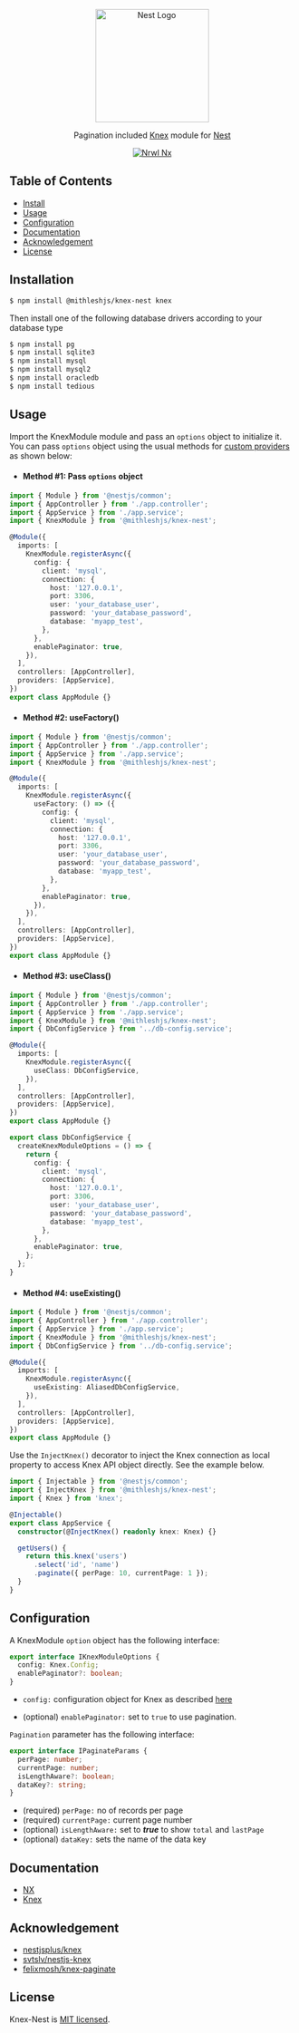 <p align="center">
  <a href="https://nestjs.com/" target="blank"><img src="https://nestjs.com/img/logo.svg" width="200" alt="Nest Logo" /></a>
</p>

<p align="center">
  Pagination included <a href="https://knexjs.org/" target="blank">Knex</a> module for <a href="https://knexjs.org/" target="blank">Nest</a>
</p>

<p align="center">
  <a href="https://nx.dev/" target="blank"><img src="https://img.shields.io/badge/built%20with-Nx-orange?style=for-the-badge" alt="Nrwl Nx" /></a>
</p>

## Table of Contents

- [Install](#installation)
- [Usage](#usage)
- [Configuration](#configuration)
- [Documentation](#documentation)
- [Acknowledgement](#acknowledgement)
- [License](#license)

## Installation

```bash
$ npm install @mithleshjs/knex-nest knex
```
Then install one of the following database drivers according to your database type

```bash
$ npm install pg
$ npm install sqlite3
$ npm install mysql
$ npm install mysql2
$ npm install oracledb
$ npm install tedious
```
## Usage

Import the KnexModule module and pass an `options` object to initialize it. You can pass `options` object using the usual methods for [custom providers](https://docs.nestjs.com/fundamentals/custom-providers) as shown below:

- #### Method #1: Pass `options` object

```typescript
import { Module } from '@nestjs/common';
import { AppController } from './app.controller';
import { AppService } from './app.service';
import { KnexModule } from '@mithleshjs/knex-nest';

@Module({
  imports: [
    KnexModule.registerAsync({
      config: {
        client: 'mysql',
        connection: {
          host: '127.0.0.1',
          port: 3306,
          user: 'your_database_user',
          password: 'your_database_password',
          database: 'myapp_test',
        },
      },
      enablePaginator: true,
    }),
  ],
  controllers: [AppController],
  providers: [AppService],
})
export class AppModule {}
```

- #### Method #2: useFactory()

```typescript
import { Module } from '@nestjs/common';
import { AppController } from './app.controller';
import { AppService } from './app.service';
import { KnexModule } from '@mithleshjs/knex-nest';

@Module({
  imports: [
    KnexModule.registerAsync({
      useFactory: () => ({
        config: {
          client: 'mysql',
          connection: {
            host: '127.0.0.1',
            port: 3306,
            user: 'your_database_user',
            password: 'your_database_password',
            database: 'myapp_test',
          },
        },
        enablePaginator: true,
      }),
    }),
  ],
  controllers: [AppController],
  providers: [AppService],
})
export class AppModule {}
```

- #### Method #3: useClass()

```typescript
import { Module } from '@nestjs/common';
import { AppController } from './app.controller';
import { AppService } from './app.service';
import { KnexModule } from '@mithleshjs/knex-nest';
import { DbConfigService } from '../db-config.service';

@Module({
  imports: [
    KnexModule.registerAsync({
      useClass: DbConfigService,
    }),
  ],
  controllers: [AppController],
  providers: [AppService],
})
export class AppModule {}
```

```typescript
export class DbConfigService {
  createKnexModuleOptions = () => {
    return {
      config: {
        client: 'mysql',
        connection: {
          host: '127.0.0.1',
          port: 3306,
          user: 'your_database_user',
          password: 'your_database_password',
          database: 'myapp_test',
        },
      },
      enablePaginator: true,
    };
  };
}
```

- #### Method #4: useExisting()

```typescript
import { Module } from '@nestjs/common';
import { AppController } from './app.controller';
import { AppService } from './app.service';
import { KnexModule } from '@mithleshjs/knex-nest';
import { DbConfigService } from '../db-config.service';

@Module({
  imports: [
    KnexModule.registerAsync({
      useExisting: AliasedDbConfigService,
    }),
  ],
  controllers: [AppController],
  providers: [AppService],
})
export class AppModule {}
```

Use the `InjectKnex()` decorator to inject the Knex connection as local property to access Knex API object directly. See the example below.

```typescript
import { Injectable } from '@nestjs/common';
import { InjectKnex } from '@mithleshjs/knex-nest';
import { Knex } from 'knex';

@Injectable()
export class AppService {
  constructor(@InjectKnex() readonly knex: Knex) {}

  getUsers() {
    return this.knex('users')
      .select('id', 'name')
      .paginate({ perPage: 10, currentPage: 1 });
  }
}
```

## Configuration

A KnexModule `option` object has the following interface:

```typescript
export interface IKnexModuleOptions {
  config: Knex.Config;
  enablePaginator?: boolean;
}
```

- `config:` configuration object for Knex as described [here](https://knexjs.org/#Installation-client)

- (optional) `enablePaginator:` set to `true` to use pagination.

`Pagination` parameter has the following interface: 

```typescript
export interface IPaginateParams {
  perPage: number;
  currentPage: number;
  isLengthAware?: boolean;
  dataKey?: string;
}
```

- (required) `perPage:` no of records per page
- (required) `currentPage:` current page number
- (optional) `isLengthAware:` set to _**true**_ to show `total` and `lastPage`
- (optional) `dataKey:` sets the name of the data key

## Documentation

- [NX](https://nx.dev/l/r/nest/library)
- [Knex](https://knexjs.org)

## Acknowledgement

- [nestjsplus/knex](https://github.com/nestjsplus/knex)
- [svtslv/nestjs-knex](https://github.com/svtslv/nestjs-knex)
- [felixmosh/knex-paginate](https://github.com/felixmosh/knex-paginate)

## License

Knex-Nest is [MIT licensed](LICENSE).
